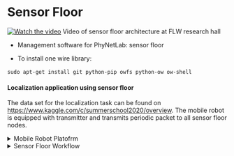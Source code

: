 # Sensor Floor
[![Watch the video](https://flw.mb.tu-dortmund.de/wordpress/wp-content/uploads/2018/07/Rendering1.jpg)](https://flw.mb.tu-dortmund.de/wordpress/wp-content/uploads/2018/06/Boden.mp4)
Video of sensor floor architecture at FLW research hall

* Management software for PhyNetLab: sensor floor

* To install one wire library:
```
sudo apt-get install git python-pip owfs python-ow ow-shell
```

#### Localization application using sensor floor ####

The data set for the localization task can be found on <https://www.kaggle.com/c/summerschool2020/overview>. The mobile robot is equipped with transmitter and transmits periodic packet to all sensor floor nodes.

<details>
   <summary>Mobile Robot Platofrm</summary>
   <p>![My Image](docs/img/Mobile_Robot_Platform.png)</p>
</details>

<details>
   <summary>Sensor Floor Workflow</summary>
   <p>![My Image](docs/img/Sensor_Floor_Workflow.png)</p>
</details>

